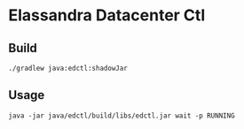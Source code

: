 # Elassandra Datacenter Ctl

## Build 

```
./gradlew java:edctl:shadowJar
```

## Usage

```
java -jar java/edctl/build/libs/edctl.jar wait -p RUNNING
```